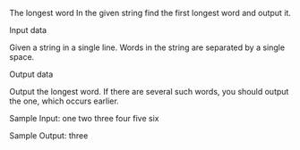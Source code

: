 The longest word
In the given string find the first longest word and output it.

Input data

Given a string in a single line. Words in the string are separated by a single space.

Output data

Output the longest word. If there are several such words, you should output the one, which occurs earlier.


Sample Input:
one two three four five six

Sample Output:
three

